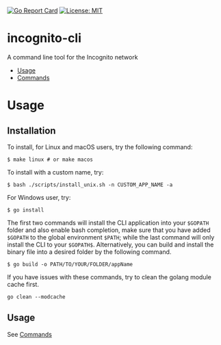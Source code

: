 [![Go Report Card](https://goreportcard.com/badge/github.com/incognitochain/incognito-cli)](https://goreportcard.com/report/github.com/incognitochain/incognito-cli)
[![License: MIT](https://img.shields.io/badge/License-MIT-yellow.svg)](https://github.com/incognitochain/incognito-cli/blob/main/LICENSE)

incognito-cli
=============
A command line tool for the Incognito network

<!-- toc -->
* [Usage](#usage)
* [Commands](./commands.md)
<!-- tocstop -->

# Usage
<!-- usage -->
## Installation
To install, for Linux and macOS users, try the following command:
```shell
$ make linux # or make macos
```
To install with a custom name, try:
```shell
$ bash ./scripts/install_unix.sh -n CUSTOM_APP_NAME -a
```

For Windows user, try:
```shell
$ go install
```
The first two commands will install the CLI application into your `$GOPATH` folder and also enable bash completion, make sure
that you have added `$GOPATH` to the global environment `$PATH`; while the last command will only install the CLI to your `$GOPATH$`.
Alternatively, you can build and install the binary file into a desired folder by the following command.
```shell
$ go build -o PATH/TO/YOUR/FOLDER/appName
```
If you have issues with these commands, try to clean the golang module cache first.
```shell
go clean --modcache
```

## Usage
See [Commands](./commands.md)